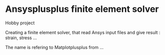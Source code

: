# Ansysplusplus finite element solver
Hobby project

Creating a finite element solver, that read Ansys input files and give result : strain, stress ...

The name is refering to Matplotplusplus from ...
